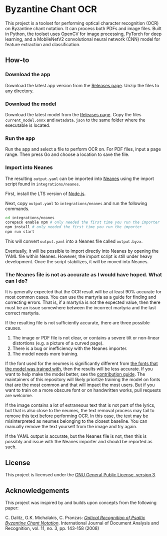 # Byzantine Chant OCR

This project is a toolset for performing optical character recognition (OCR) on Byzantine chant notation. It can process both PDFs and image files. Built in Python, the toolset uses OpenCV for image processing, PyTorch for deep learning, and a MobileNetV2 convolutional neural network (CNN) model for feature extraction and classification.

## How-to

### Download the app

Download the latest app version from the [Releases page](https://github.com/neanes/byzantine-chant-ocr/releases). Unzip the files to any directory.

### Download the model

Download the latest model from the [Releases page](https://github.com/neanes/byzantine-chant-ocr/releases). Copy the files `current_model.onnx` and `metadata.json` to the same folder where the executable is located.

### Run the app

Run the app and select a file to perform OCR on. For PDF files, input a page range. Then press Go and choose a location to save the file.

### Import into Neanes

The resulting `output.yaml` can be imported into [Neanes](https://github.com/neanes/neanes) using the import script found in `integrations/neanes`.

First, install the LTS version of [Node.js](https://nodejs.org/en/download).

Next, copy `output.yaml` to `integrations/neanes` and run the following commands.

```bash
cd integrations/neanes
corepack enable npm # only needed the first time you run the importer
npm install # only needed the first time you run the importer
npm run start
```

This will convert `output.yaml` into a Neanes file called `output.byzx`.

Eventually, it will be possible to import directly into Neanes by opening the YAML file within Neanes. However, the import script is still under heavy development. Once the script stabilizes, it will be moved into Neanes.

### The Neanes file is not as accurate as I would have hoped. What can I do?

It is generally expected that the OCR result will be at least 90% accurate for most common cases. You can use the martyria as a guide for finding and correcting errors. That is, if a martyria is not the expected value, then there must be an issue somewhere between the incorrect martyria and the last correct martyria.

If the resulting file is not sufficiently accurate, there are three possible causes.

1. The image or PDF file is not clear, or contains a severe tilt or non-linear distortions (e.g. a picture of a curved page).
2. There is a bug or inefficiency with the Neanes importer.
3. The model needs more training.

If the font used for the neumes is significantly different from [the fonts that the model was trained with](./SOURCES.md), then the results will be less accurate. If you want to help make the model better, see the [contribution guide](./CONTRIBUTING.md). The maintainers of this repository will likely priortize training the model on fonts that are the most common and that will impact the most users. But if you want to train on a more obscure font or on handwritten works, pull requests are welcome.

If the image contains a lot of extraneous text that is not part of the lyrics, but that is also close to the neumes, the text removal process may fail to remove this text before performing OCR. In this case, the text may be misinterpreted as neumes belonging to the closest baseline. You can manually remove the text yourself from the image and try again.

If the YAML output is accurate, but the Neanes file is not, then this is possibly and issue with the Neanes importer and should be reported as such.

## License

This project is licensed under the [GNU General Public License, version 3](./LICENSE).

## Acknowledgements

This project was inspired by and builds upon concepts from the following paper:

C. Dalitz, G.K. Michalakis, C. Pranzas: _[Optical Recognition of Psaltic Byzantine Chant Notation](https://lionel.kr.hs-niederrhein.de/~dalitz/data/publications/ijdar-psaltiki.pdf)_. International Journal of Document Analysis and Recognition, vol. 11, no. 3, pp. 143-158 (2008)
